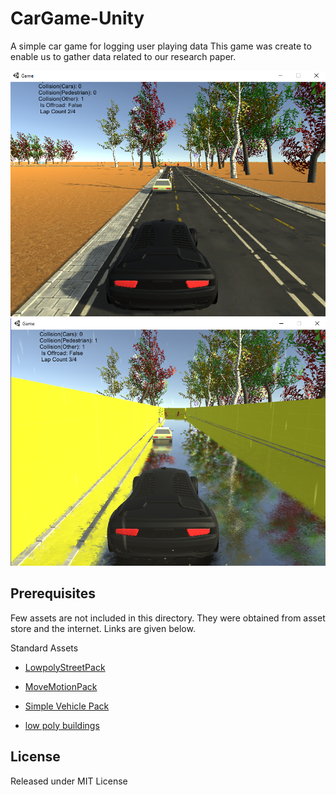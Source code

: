# CarGame-Unity
A simple car game for logging user playing data
This game was create to enable us to gather data related to our research paper.

![](Screenshot.png)
![](Screenshot2.png)

## Prerequisites
Few assets are not included in this directory. They were obtained from asset store and the internet.
Links are given below.

Standard Assets

- [LowpolyStreetPack](https://assetstore.unity.com/packages/3d/environments/urban/low-poly-street-pack-67475)

- [MoveMotionPack](https://assetstore.unity.com/packages/3d/animations/move-motion-free-pack-25900)

- [Simple Vehicle Pack](https://assetstore.unity.com/packages/3d/vehicles/land/simple-cars-pack-97669)

- [low poly buildings](https://free3d.com/3d-model/19-low-poly-buildings-974347.html)


## License
Released under MIT License